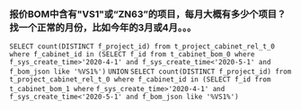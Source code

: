 ### 报价BOM中含有"VS1"或“ZN63”的项目，每月大概有多少个项目？找一个正常的月份，比如今年的3月或4月。。。

`SELECT count(DISTINCT f_project_id) from t_project_cabinet_rel_t_0 where f_cabinet_id in (SELECT f_id from t_cabinet_bom_0 where`
`f_sys_create_time>'2020-4-1' and f_sys_create_time<'2020-5-1' and f_bom_json like '%VS1%')`
`UNION`
`SELECT count(DISTINCT f_project_id) from t_project_cabinet_rel_t_0 where f_cabinet_id in (SELECT f_id from t_cabinet_bom_1 where`
`f_sys_create_time>'2020-4-1' and f_sys_create_time<'2020-5-1' and f_bom_json like '%VS1%')`

